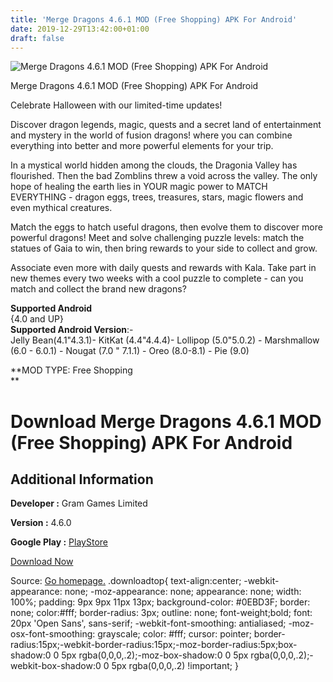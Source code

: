 ```yaml
---
title: 'Merge Dragons 4.6.1 MOD (Free Shopping) APK For Android'
date: 2019-12-29T13:42:00+01:00
draft: false
---
```


![Merge Dragons 4.6.1 MOD (Free Shopping) APK For Android](https://i0.wp.com/apkhome.net/wp-content/uploads/2019/12/Merge-Dragons-4.6.1-MOD-Free-Shopping.png "Merge Dragons 4.6.1 MOD (Free Shopping) APK For Android")

  

Merge Dragons 4.6.1 MOD (Free Shopping) APK For Android

Celebrate Halloween with our limited-time updates!

Discover dragon legends, magic, quests and a secret land of entertainment and mystery in the world of fusion dragons! where you can combine everything into better and more powerful elements for your trip.

In a mystical world hidden among the clouds, the Dragonia Valley has flourished. Then the bad Zomblins threw a void across the valley. The only hope of healing the earth lies in YOUR magic power to MATCH EVERYTHING - dragon eggs, trees, treasures, stars, magic flowers and even mythical creatures.

Match the eggs to hatch useful dragons, then evolve them to discover more powerful dragons! Meet and solve challenging puzzle levels: match the statues of Gaia to win, then bring rewards to your side to collect and grow.

Associate even more with daily quests and rewards with Kala. Take part in new themes every two weeks with a cool puzzle to complete - can you match and collect the brand new dragons?

**Supported Android**  
{4.0 and UP}  
**Supported Android Version**:-  
Jelly Bean(4.1"4.3.1)- KitKat (4.4"4.4.4)- Lollipop (5.0"5.0.2) - Marshmallow (6.0 - 6.0.1) - Nougat (7.0 " 7.1.1) - Oreo (8.0-8.1) - Pie (9.0)

**MOD TYPE: Free Shopping  
**

Download Merge Dragons 4.6.1 MOD (Free Shopping) APK For Android
================================================================

Additional Information
----------------------

**Developer :** Gram Games Limited

**Version :** 4.6.0

**Google Play :** [PlayStore](https://play.google.com/store/apps/details?id=com.gramgames.mergedragons)

  

[Download Now](https://store4app.co/post/merge-dragons-4-6-1-mod-free-shopping-apk-for-android_1577616574)

  
Source: [Go homepage.](https://store4app.co/post/merge-dragons-4-6-1-mod-free-shopping-apk-for-android_1577616574) .downloadtop{ text-align:center; -webkit-appearance: none; -moz-appearance: none; appearance: none; width: 100%; padding: 9px 9px 11px 13px; background-color: #0EBD3F; border: none; color:#fff; border-radius: 3px; outline: none; font-weight;bold; font: 20px 'Open Sans', sans-serif; -webkit-font-smoothing: antialiased; -moz-osx-font-smoothing: grayscale; color: #fff; cursor: pointer; border-radius:15px;-webkit-border-radius:15px;-moz-border-radius:5px;box-shadow:0 0 5px rgba(0,0,0,.2);-moz-box-shadow:0 0 5px rgba(0,0,0,.2);-webkit-box-shadow:0 0 5px rgba(0,0,0,.2) !important; }